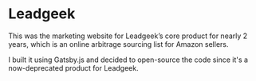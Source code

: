 # Leadgeek

This was the marketing website for Leadgeek’s core product for nearly 2 years, which is an online arbitrage sourcing list for Amazon sellers.

I built it using Gatsby.js and decided to open-source the code since it's a now-deprecated product for Leadgeek.
